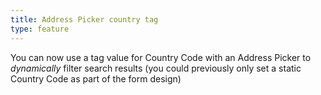 ```yaml
---
title: Address Picker country tag
type: feature
---
```


You can now use a tag value for Country Code with an Address Picker to *dynamically* filter search results (you could previously only set a static Country Code as part of the form design)